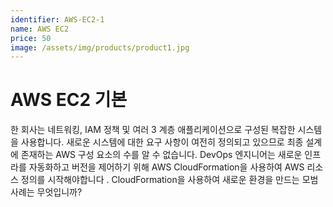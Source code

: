 ```yaml
---
identifier: AWS-EC2-1
name: AWS EC2
price: 50
image: /assets/img/products/product1.jpg
---
```


# AWS EC2 기본

한 회사는 네트워킹, IAM 정책 및 여러 3 계층 애플리케이션으로 구성된 복잡한 시스템을 사용합니다. 새로운 시스템에 대한 요구 사항이 여전히 정의되고 있으므로 최종 설계에 존재하는 AWS 구성 요소의 수를 알 수 없습니다. DevOps 엔지니어는 새로운 인프라를 자동화하고 버전을 제어하기 위해 AWS CloudFormation을 사용하여 AWS 리소스 정의를 시작해야합니다 . CloudFormation을 사용하여 새로운 환경을 만드는 모범 사례는 무엇입니까?